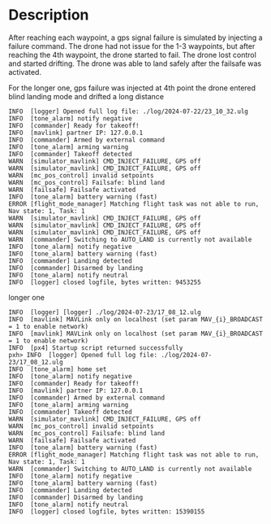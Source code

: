 # Description

After reaching each waypoint, a gps signal failure is simulated by injecting a failure command. The drone had not issue for the 1-3 waypoints, but after reaching the 4th waypoint, the drone started to fail. The drone lost control and started drifting. The drone was able to land safely after the failsafe was activated.

For the longer one, gps failure was injected at 4th point the drone entered blind landing mode and drifted a long distance 

```
INFO  [logger] Opened full log file: ./log/2024-07-22/23_10_32.ulg
INFO  [tone_alarm] notify negative
INFO  [commander] Ready for takeoff!
INFO  [mavlink] partner IP: 127.0.0.1
INFO  [commander] Armed by external command
INFO  [tone_alarm] arming warning
INFO  [commander] Takeoff detected
WARN  [simulator_mavlink] CMD_INJECT_FAILURE, GPS off
WARN  [simulator_mavlink] CMD_INJECT_FAILURE, GPS off
WARN  [mc_pos_control] invalid setpoints
WARN  [mc_pos_control] Failsafe: blind land
WARN  [failsafe] Failsafe activated
INFO  [tone_alarm] battery warning (fast)
ERROR [flight_mode_manager] Matching flight task was not able to run, Nav state: 1, Task: 1
WARN  [simulator_mavlink] CMD_INJECT_FAILURE, GPS off
WARN  [simulator_mavlink] CMD_INJECT_FAILURE, GPS off
WARN  [simulator_mavlink] CMD_INJECT_FAILURE, GPS off
WARN  [commander] Switching to AUTO_LAND is currently not available
INFO  [tone_alarm] notify negative
INFO  [tone_alarm] battery warning (fast)
INFO  [commander] Landing detected
INFO  [commander] Disarmed by landing
INFO  [tone_alarm] notify neutral
INFO  [logger] closed logfile, bytes written: 9453255
```


longer one

```
INFO  [logger] [logger] ./log/2024-07-23/17_08_12.ulg
INFO  [mavlink] MAVLink only on localhost (set param MAV_{i}_BROADCAST = 1 to enable network)
INFO  [mavlink] MAVLink only on localhost (set param MAV_{i}_BROADCAST = 1 to enable network)
INFO  [px4] Startup script returned successfully
pxh> INFO  [logger] Opened full log file: ./log/2024-07-23/17_08_12.ulg
INFO  [tone_alarm] home set
INFO  [tone_alarm] notify negative
INFO  [commander] Ready for takeoff!
INFO  [mavlink] partner IP: 127.0.0.1
INFO  [commander] Armed by external command
INFO  [tone_alarm] arming warning
INFO  [commander] Takeoff detected
WARN  [simulator_mavlink] CMD_INJECT_FAILURE, GPS off
WARN  [mc_pos_control] invalid setpoints
WARN  [mc_pos_control] Failsafe: blind land
WARN  [failsafe] Failsafe activated
INFO  [tone_alarm] battery warning (fast)
ERROR [flight_mode_manager] Matching flight task was not able to run, Nav state: 1, Task: 1
WARN  [commander] Switching to AUTO_LAND is currently not available
INFO  [tone_alarm] notify negative
INFO  [tone_alarm] battery warning (fast)
INFO  [commander] Landing detected
INFO  [commander] Disarmed by landing
INFO  [tone_alarm] notify neutral
INFO  [logger] closed logfile, bytes written: 15390155

```